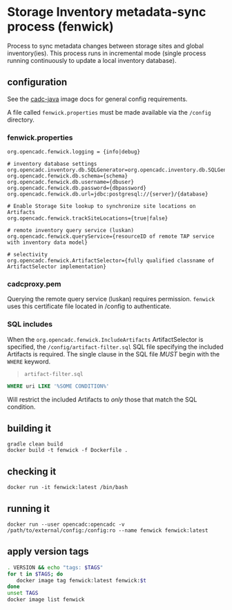 # Storage Inventory metadata-sync process (fenwick)

Process to sync metadata changes between storage sites and global inventory(ies). This process runs in
incremental mode (single process running continuously to update a local inventory database). 

## configuration
See the [cadc-java](https://github.com/opencadc/docker-base/tree/master/cadc-java) image docs for general config requirements.

A file called `fenwick.properties` must be made available via the `/config` directory.

### fenwick.properties
```
org.opencadc.fenwick.logging = {info|debug}

# inventory database settings
org.opencadc.inventory.db.SQLGenerator=org.opencadc.inventory.db.SQLGenerator
org.opencadc.fenwick.db.schema={schema}
org.opencadc.fenwick.db.username={dbuser}
org.opencadc.fenwick.db.password={dbpassword}
org.opencadc.fenwick.db.url=jdbc:postgresql://{server}/{database}

# Enable Storage Site lookup to synchronize site locations on Artifacts
org.opencadc.fenwick.trackSiteLocations={true|false}

# remote inventory query service (luskan)
org.opencadc.fenwick.queryService={resourceID of remote TAP service with inventory data model}

# selectivity
org.opencadc.fenwick.ArtifactSelector={fully qualified classname of ArtifactSelector implementation}
```

### cadcproxy.pem
Querying the remote query service (luskan) requires permission. `fenwick` uses this certificate file located
in /config to authenticate.

### SQL includes
When the `org.opencadc.fenwick.IncludeArtifacts` ArtifactSelector is specified, the `/config/artifact-filter.sql` SQL file specifying the included Artifacts is required.
The single clause in the SQL file *MUST* begin with the `WHERE` keyword.

> `artifact-filter.sql`
```sql
WHERE uri LIKE '%SOME CONDITION%'
```

Will restrict the included Artifacts to _only_ those that match the SQL condition.


## building it
```
gradle clean build
docker build -t fenwick -f Dockerfile .
```

## checking it
```
docker run -it fenwick:latest /bin/bash
```

## running it
```
docker run --user opencadc:opencadc -v /path/to/external/config:/config:ro --name fenwick fenwick:latest
```

## apply version tags
```bash
. VERSION && echo "tags: $TAGS" 
for t in $TAGS; do
   docker image tag fenwick:latest fenwick:$t
done
unset TAGS
docker image list fenwick
```
